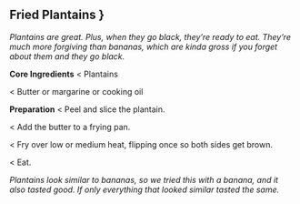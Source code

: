 ## Fried Plantains }

_Plantains are great. Plus, when they go black, they’re ready to eat. They’re much
more forgiving than bananas, which are kinda gross if you forget about them and
they go black._

**Core Ingredients**
< Plantains

< Butter or margarine or cooking oil

**Preparation**
< Peel and slice the plantain.

< Add the butter to a frying pan.

< Fry over low or medium heat, flipping once so both sides get brown.

< Eat.

_Plantains look similar to bananas, so we tried this with a banana, and it also tasted
good. If only everything that looked similar tasted the same._